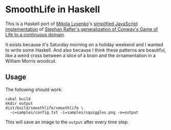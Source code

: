 SmoothLife in Haskell
=====================

This is a Haskell port of [Mikola Lysenko](http://0fps.wordpress.com/)'s
[simplified JavaScript implementation](http://0fps.wordpress.com/2012/11/19/conways-game-of-life-for-curved-surfaces-part-1/)
of [Stephan Rafler's generalization of Conway's Game of Life to a continuous domain](http://arxiv.org/abs/1111.1567).

It exists because it's Saturday morning on a holiday weekend and I wanted to
write some Haskell. And also because I think these patterns are beautiful,
like a weird cross between a slice of a brain and the ornamentation in a
William Morris woodcut.

Usage
-----

The following should work:

    cabal build
    mkdir output
    dist/build/smoothlife/smoothlife \
      -c=samples/config.txt -i=samples/squiggles.png -o=output

This will save an image to the `output` after every time step.

